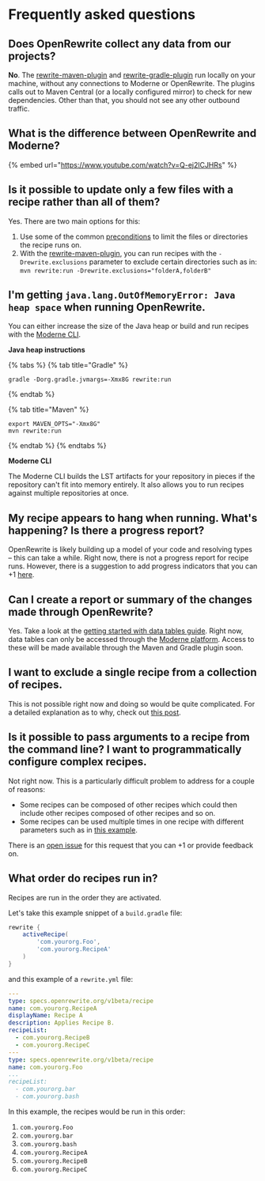 # Frequently asked questions

## Does OpenRewrite collect any data from our projects?

**No**. The [rewrite-maven-plugin](https://github.com/openrewrite/rewrite-maven-plugin) and [rewrite-gradle-plugin](https://github.com/openrewrite/rewrite-gradle-plugin) run locally on your machine, without any connections to Moderne or OpenRewrite. The plugins calls out to Maven Central (or a locally configured mirror) to check for new dependencies. Other than that, you should not see any other outbound traffic. 

## What is the difference between OpenRewrite and Moderne?

{% embed url="https://www.youtube.com/watch?v=Q-ej2lCJHRs" %}

## Is it possible to update only a few files with a recipe rather than all of them?

Yes. There are two main options for this:

1. Use some of the common [preconditions](/reference/yaml-format-reference.md#preconditions) to limit the files or directories the recipe runs on.
2. With the [rewrite-maven-plugin](https://github.com/openrewrite/rewrite-maven-plugin), you can run recipes with the `-Drewrite.exclusions` parameter to exclude certain directories such as in: `mvn rewrite:run -Drewrite.exclusions="folderA,folderB"`

## I'm getting `java.lang.OutOfMemoryError: Java heap space` when running OpenRewrite. 

You can either increase the size of the Java heap or build and run recipes with the [Moderne CLI](https://docs.moderne.io/).

**Java heap instructions**

{% tabs %}
{% tab title="Gradle" %}
```shell
gradle -Dorg.gradle.jvmargs=-Xmx8G rewrite:run
```
{% endtab %}

{% tab title="Maven" %}
```shell
export MAVEN_OPTS="-Xmx8G"
mvn rewrite:run
```
{% endtab %}
{% endtabs %}

**Moderne CLI**

The Moderne CLI builds the LST artifacts for your repository in pieces if the repository can't fit into memory entirely. It also allows you to run recipes against multiple repositories at once.

## My recipe appears to hang when running. What's happening? Is there a progress report?

OpenRewrite is likely building up a model of your code and resolving types – this can take a while. Right now, there is not a progress report for recipe runs. However, there is a suggestion to add progress indicators that you can +1 [here](https://github.com/openrewrite/rewrite-maven-plugin/issues/544).

## Can I create a report or summary of the changes made through OpenRewrite?

Yes. Take a look at the [getting started with data tables guide](https://docs.moderne.io/user-documentation/data-tables). Right now, data tables can only be accessed through the [Moderne platform](https://app.moderne.io/). Access to these will be made available through the Maven and Gradle plugin soon.

## I want to exclude a single recipe from a collection of recipes.

This is not possible right now and doing so would be quite complicated. For a detailed explanation as to why, check out [this post](https://github.com/openrewrite/rewrite-maven-plugin/pull/569#issuecomment-1576793092).

## Is it possible to pass arguments to a recipe from the command line? I want to programmatically configure complex recipes.

Not right now. This is a particularly difficult problem to address for a couple of reasons:

* Some recipes can be composed of other recipes which could then include other recipes composed of other recipes and so on.
* Some recipes can be used multiple times in one recipe with different parameters such as in [this example](https://github.com/openrewrite/rewrite-migrate-java/blob/v2.0.6/src/main/resources/META-INF/rewrite/jakarta-ee-9.yml#L140-L160).

There is an [open issue](https://github.com/openrewrite/rewrite-maven-plugin/issues/345) for this request that you can +1 or provide feedback on.

## What order do recipes run in?

Recipes are run in the order they are activated.

Let's take this example snippet of a `build.gradle` file:

```groovy
rewrite {
    activeRecipe(
        'com.yourorg.Foo',
        'com.yourorg.RecipeA'
    )
}
```

and this example of a `rewrite.yml` file:

```yml
---
type: specs.openrewrite.org/v1beta/recipe
name: com.yourorg.RecipeA
displayName: Recipe A
description: Applies Recipe B.
recipeList:
  - com.yourorg.RecipeB
  - com.yourorg.RecipeC
---
type: specs.openrewrite.org/v1beta/recipe
name: com.yourorg.Foo
...
recipeList:
  - com.yourorg.bar
  - com.yourorg.bash
```

In this example, the recipes would be run in this order:

1. `com.yourorg.Foo`
2. `com.yourorg.bar`
3. `com.yourorg.bash`
4. `com.yourorg.RecipeA`
5. `com.yourorg.RecipeB`
6. `com.yourorg.RecipeC`
